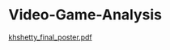 # Video-Game-Analysis

[khshetty_final_poster.pdf](https://github.com/khushishetty22/Video-Game-Analysis/files/13867298/khshetty_final_poster.pdf)

